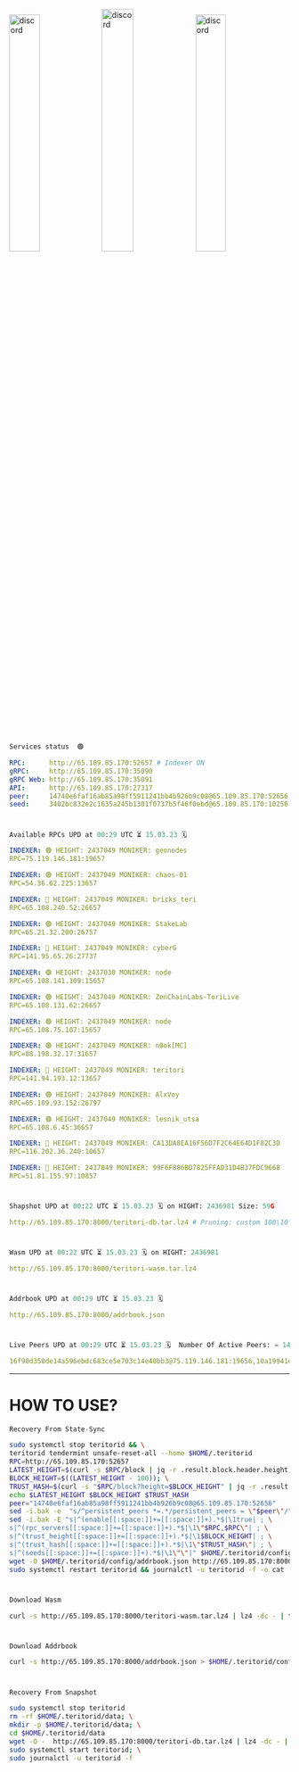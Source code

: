 [<img src='https://user-images.githubusercontent.com/83868103/215836529-812ac1b8-029f-4f5d-bb72-8539c308b0f4.png' alt='discord'  width='33%'>](https://github.com/romanv1812/Teritori/blob/main/data/mainnet_guide.md)[<img src='https://user-images.githubusercontent.com/83868103/215836572-1ace2f52-bfa5-452a-a9bd-1382169bc8f2.png' alt='discord'  width='33.39%'>](https://restake.app/teritori/torivaloper1qy38xmcrnht0kt5c5fryvl8llrpdwer6atxj5u/stake)[<img src='https://user-images.githubusercontent.com/83868103/215836599-cb1990d2-2e43-4fc2-898a-c373bcb64677.png' alt='discord'  width='33%'>](https://restake.app/teritori/torivaloper1qy38xmcrnht0kt5c5fryvl8llrpdwer6atxj5u/stake)
```python
Services status  🟢
```
```YAML
RPC:      http://65.109.85.170:52657 # Indexer ON
gRPC:     http://65.109.85.170:35090
gRPC Web: http://65.109.85.170:35091
API:      http://65.109.85.170:27317
peer:     14740e6faf16ab85a98ff5911241bb4b926b9c08@65.109.85.170:52656
seed:     3402bc832e2c1635a245b1301f0737b5f46f0ebd@65.109.85.170:10256
```
#
```python
Available RPCs UPD at 00:29 UTC ⏳ 15.03.23 🗓️ 
```
```YAML
INDEXER: 🟢 HEIGHT: 2437049 MONIKER: geonodes
RPC=75.119.146.181:19657

INDEXER: 🟢 HEIGHT: 2437049 MONIKER: chaos-01
RPC=54.36.62.225:13657

INDEXER: 🔴 HEIGHT: 2437049 MONIKER: bricks_teri
RPC=65.108.240.52:26657

INDEXER: 🟢 HEIGHT: 2437049 MONIKER: StakeLab
RPC=65.21.32.200:26757

INDEXER: 🔴 HEIGHT: 2437049 MONIKER: cyberG
RPC=141.95.65.26:27737

INDEXER: 🟢 HEIGHT: 2437030 MONIKER: node
RPC=65.108.141.109:15657

INDEXER: 🟢 HEIGHT: 2437049 MONIKER: ZenChainLabs-ToriLive
RPC=65.108.131.62:26657

INDEXER: 🟢 HEIGHT: 2437049 MONIKER: node
RPC=65.108.75.107:15657

INDEXER: 🟢 HEIGHT: 2437049 MONIKER: n0ok[MC]
RPC=88.198.32.17:31657

INDEXER: 🔴 HEIGHT: 2437049 MONIKER: teritori
RPC=141.94.193.12:13657

INDEXER: 🟢 HEIGHT: 2437049 MONIKER: AlxVoy
RPC=65.109.93.152:26797

INDEXER: 🟢 HEIGHT: 2437049 MONIKER: lesnik_utsa
RPC=65.108.6.45:36657

INDEXER: 🔴 HEIGHT: 2437049 MONIKER: CA13DA8EA16F56D7F2C64E64D1F82C3D
RPC=116.202.36.240:10657

INDEXER: 🔴 HEIGHT: 2437049 MONIKER: 99F6F886BD7825FFAD31D4B37FDC9668
RPC=51.81.155.97:10857

```
#
```python
Shapshot UPD at 00:22 UTC ⏳ 15.03.23 🗓️ on HIGHT: 2436981 Size: 59G
```
```YAML
http://65.109.85.170:8000/teritori-db.tar.lz4 # Pruning: custom 100\10\100 Indexer kv
```
#
```python
Wasm UPD at 00:22 UTC ⏳ 15.03.23 🗓️ on HIGHT: 2436981
```
```YAML
http://65.109.85.170:8000/teritori-wasm.tar.lz4
```
#
```python
Addrbook UPD at 00:29 UTC ⏳ 15.03.23 🗓️ 
```
```YAML
http://65.109.85.170:8000/addrbook.json
```
#
```python
Live Peers UPD at 00:29 UTC ⏳ 15.03.23 🗓️  Number Of Active Peers: = 14
```
```YAML
16f90d350de14a596ebdc683ce5e703c14e40bb3@75.119.146.181:19656,10a19941e819a9a89873398b1d52794929d245a0@54.36.62.225:13656,a57b53a46e6f473b42a6db6e0c0f216b1611efcb@65.108.240.52:26656,a06fbbb9ace823ae28a696a91daa2d0644653c28@65.21.32.200:26756,e3b906fefa58783395fcf72086c698707908a558@141.95.65.26:27736,5cabaab828aea4bcc60e20c5a87b469c43023557@65.108.141.109:15656,8e9624292123624e4eddc3f43189f08a0424127e@65.108.131.62:26656,4cef2b81f82420434c6ce0dc43ca04ad18ef773f@65.108.75.107:15656,e3374c3d25a36f06662fa150043e5e6529d11570@88.198.32.17:31656,317d9a102d4a04337c65571c18df0e98269dce87@141.94.193.12:13656,6ef7a8bc7a3cc0856594f12570e8f2282a099dcf@65.109.93.152:26796,46b7ae20e3cc4264076a91c3601f3894a021a80d@65.108.6.45:36656,d40face481bc00a617d9a29c39be412a776e28c2@116.202.36.240:10656,3bd3a20d7c8a26a20927289a7a6bffecf71de53e@51.81.155.97:10856
```
---
# HOW TO USE?
```python
Recovery From State-Sync
```
```bash
sudo systemctl stop teritorid && \
teritorid tendermint unsafe-reset-all --home $HOME/.teritorid
RPC=http://65.109.85.170:52657
LATEST_HEIGHT=$(curl -s $RPC/block | jq -r .result.block.header.height); \
BLOCK_HEIGHT=$((LATEST_HEIGHT - 100)); \
TRUST_HASH=$(curl -s "$RPC/block?height=$BLOCK_HEIGHT" | jq -r .result.block_id.hash)
echo $LATEST_HEIGHT $BLOCK_HEIGHT $TRUST_HASH
peer="14740e6faf16ab85a98ff5911241bb4b926b9c08@65.109.85.170:52656"
sed -i.bak -e  "s/^persistent_peers *=.*/persistent_peers = \"$peer\"/" $HOME/.teritorid/config/config.toml
sed -i.bak -E "s|^(enable[[:space:]]+=[[:space:]]+).*$|\1true| ; \
s|^(rpc_servers[[:space:]]+=[[:space:]]+).*$|\1\"$RPC,$RPC\"| ; \
s|^(trust_height[[:space:]]+=[[:space:]]+).*$|\1$BLOCK_HEIGHT| ; \
s|^(trust_hash[[:space:]]+=[[:space:]]+).*$|\1\"$TRUST_HASH\"| ; \
s|^(seeds[[:space:]]+=[[:space:]]+).*$|\1\"\"|" $HOME/.teritorid/config/config.toml
wget -O $HOME/.teritorid/config/addrbook.json http://65.109.85.170:8000/addrbook.json
sudo systemctl restart teritorid && journalctl -u teritorid -f -o cat
```
#
```python
Download Wasm
```
```bash
curl -s http://65.109.85.170:8000/teritori-wasm.tar.lz4 | lz4 -dc - | tar -xf - -C $HOME/.teritorid/data
```
#
```python
Download Addrbook
```
```bash
curl -s http://65.109.85.170:8000/addrbook.json > $HOME/.teritorid/config/addrbook.json
```
#
```python
Recovery From Snapshot
```
```bash
sudo systemctl stop teritorid
rm -rf $HOME/.teritorid/data; \
mkdir -p $HOME/.teritorid/data; \
cd $HOME/.teritorid/data
wget -O -  http://65.109.85.170:8000/teritori-db.tar.lz4 | lz4 -dc - | tar -xf - -C $HOME/.teritorid
sudo systemctl start teritorid; \
sudo journalctl -u teritorid -f
```

